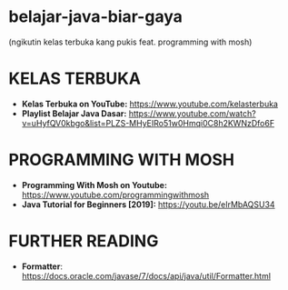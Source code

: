 # belajar-java-biar-gaya 
(ngikutin kelas terbuka kang pukis feat. programming with mosh)

# KELAS TERBUKA
* <b>Kelas Terbuka on YouTube:</b> https://www.youtube.com/kelasterbuka
* <b>Playlist Belajar Java Dasar:</b> https://www.youtube.com/watch?v=uHyfQV0kbgo&list=PLZS-MHyEIRo51w0Hmqi0C8h2KWNzDfo6F
# PROGRAMMING WITH MOSH
* <b>Programming With Mosh on Youtube:</b> https://www.youtube.com/programmingwithmosh
* <b>Java Tutorial for Beginners [2019]:</b> https://youtu.be/eIrMbAQSU34

# FURTHER READING
* <b>Formatter</b>: https://docs.oracle.com/javase/7/docs/api/java/util/Formatter.html
